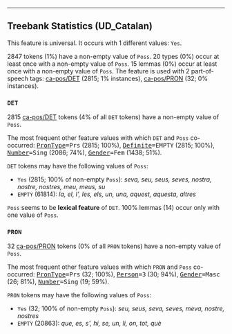 

--------------------------------------------------------------------------------

## Treebank Statistics (UD_Catalan)

This feature is universal.
It occurs with 1 different values: `Yes`.

2847 tokens (1%) have a non-empty value of `Poss`.
20 types (0%) occur at least once with a non-empty value of `Poss`.
15 lemmas (0%) occur at least once with a non-empty value of `Poss`.
The feature is used with 2 part-of-speech tags: [ca-pos/DET]() (2815; 1% instances), [ca-pos/PRON]() (32; 0% instances).

### `DET`

2815 [ca-pos/DET]() tokens (4% of all `DET` tokens) have a non-empty value of `Poss`.

The most frequent other feature values with which `DET` and `Poss` co-occurred: <tt><a href="PronType.html">PronType</a>=Prs</tt> (2815; 100%), <tt><a href="Definite.html">Definite</a>=EMPTY</tt> (2815; 100%), <tt><a href="Number.html">Number</a>=Sing</tt> (2086; 74%), <tt><a href="Gender.html">Gender</a>=Fem</tt> (1438; 51%).

`DET` tokens may have the following values of `Poss`:

* `Yes` (2815; 100% of non-empty `Poss`): <em>seva, seu, seus, seves, nostra, nostre, nostres, meu, meus, su</em>
* `EMPTY` (61814): <em>la, el, l', les, els, un, una, aquest, aquesta, altres</em>

`Poss` seems to be **lexical feature** of `DET`. 100% lemmas (14) occur only with one value of `Poss`.

### `PRON`

32 [ca-pos/PRON]() tokens (0% of all `PRON` tokens) have a non-empty value of `Poss`.

The most frequent other feature values with which `PRON` and `Poss` co-occurred: <tt><a href="PronType.html">PronType</a>=Prs</tt> (32; 100%), <tt><a href="Person.html">Person</a>=3</tt> (30; 94%), <tt><a href="Gender.html">Gender</a>=Masc</tt> (26; 81%), <tt><a href="Number.html">Number</a>=Sing</tt> (19; 59%).

`PRON` tokens may have the following values of `Poss`:

* `Yes` (32; 100% of non-empty `Poss`): <em>seu, seus, seva, seves, meva, nostre, nostres</em>
* `EMPTY` (20863): <em>que, es, s', hi, se, un, li, on, tot, què</em>

